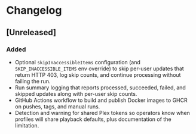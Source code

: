 # Changelog

## [Unreleased]
### Added
- Optional `skipInaccessibleItems` configuration (and `SKIP_INACCESSIBLE_ITEMS` env override) to skip per-user updates that return HTTP 403, log skip counts, and continue processing without failing the run.
- Run summary logging that reports processed, succeeded, failed, and skipped updates along with per-user skip counts.
- GitHub Actions workflow to build and publish Docker images to GHCR on pushes,
  tags, and manual runs.
- Detection and warning for shared Plex tokens so operators know when profiles will share playback defaults, plus documentation of the limitation.
